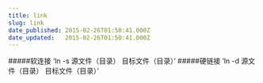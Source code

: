 ```yaml
---
title: link
slug: link
date_published: 2015-02-26T01:50:41.000Z
date_updated:   2015-02-26T01:50:41.000Z
---
```


#####软连接
	‘ln -s 源文件（目录） 目标文件（目录）’
#####硬链接
     ‘ln -d 源文件（目录） 目标文件（目录）’
